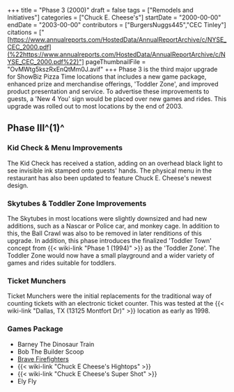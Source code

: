 +++
title = "Phase 3 (2000)"
draft = false
tags = ["Remodels and Initiatives"]
categories = ["Chuck E. Cheese's"]
startDate = "2000-00-00"
endDate = "2003-00-00"
contributors = ["BurgersNuggs445","CEC Tinley"]
citations = ["[https://www.annualreports.com/HostedData/AnnualReportArchive/c/NYSE_CEC_2000.pdf](%22https://www.annualreports.com/HostedData/AnnualReportArchive/c/NYSE_CEC_2000.pdf%22)"]
pageThumbnailFile = "OvMWtg5kszRxEnQtMm0J.avif"
+++
Phase 3 is the third major upgrade for ShowBiz Pizza Time locations that includes a new game package, enhanced prize and merchandise offerings, 'Toddler Zone', and improved product presentation and service. To advertise these improvements to guests, a 'New 4 You' sign would be placed over new games and rides.
This upgrade was rolled out to most locations by the end of 2003.

## Phase III^(1)^

### Kid Check & Menu Improvements

The Kid Check has received a station, adding on an overhead black light to see invisible ink stamped onto guests' hands. The physical menu in the restaurant has also been updated to feature Chuck E. Cheese's newest design.

### Skytubes & Toddler Zone Improvements

The Skytubes in most locations were slightly downsized and had new additions, such as a Nascar or Police car, and monkey cage. In addition to this, the Ball Crawl was also to be removed in later renditions of this upgrade.
In addition, this phase introduces the finalized 'Toddler Town' concept from {{< wiki-link "Phase 1 (1994)" >}} as the 'Toddler Zone'. The Toddler Zone would now have a small playground and a wider variety of games and rides suitable for toddlers.

### Ticket Munchers

Ticket Munchers were the initial replacements for the traditional way of counting tickets with an electronic ticket counter. This was tested at the {{< wiki-link "Dallas, TX (13125 Montfort Dr)" >}} location as early as 1998.

### Games Package

- Barney The Dinosaur Train
- Bob The Builder Scoop
- [Brave Firefighters](https://www.arcade-museum.com/game_detail.php?game_id=7212)
- {{< wiki-link "Chuck E Cheese's Hightops" >}}
- {{< wiki-link "Chuck E Cheese's Super Shot" >}}
- Ely Fly
